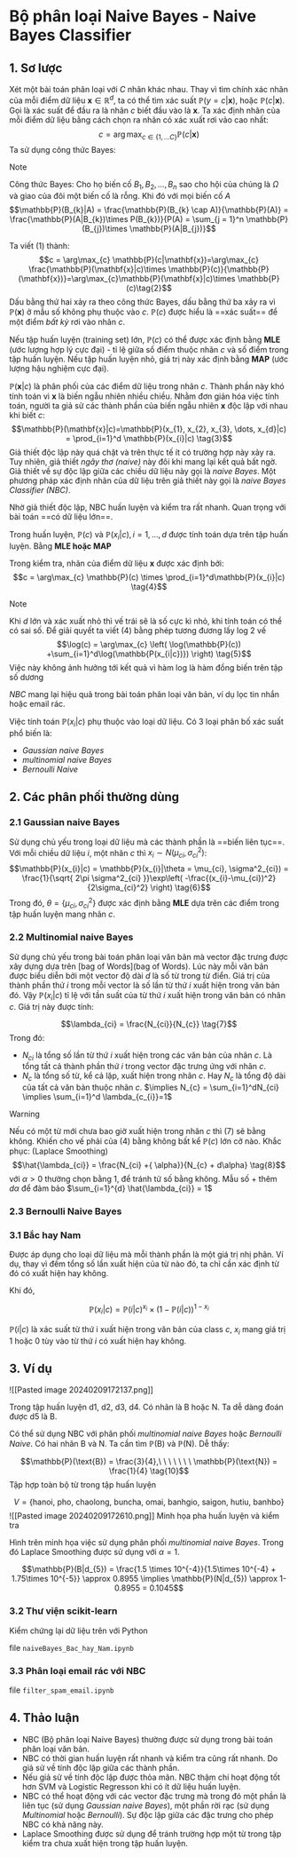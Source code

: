 # Bộ phân loại Naive Bayes - Naive Bayes Classifier

## 1. Sơ lược

Xét một bài toán phân loại với $C$ nhãn khác nhau. Thay vì tìm chính xác nhãn của mỗi điểm dữ liệu $\mathbf{x} \in \mathbb{R}^d$, ta có thể tìm xác suất $\mathbb{P}(y=c|\mathbf{x})$, hoặc $\mathbb{P}(c|\mathbf{x})$. Gọi là xác suất để đầu ra là nhãn $c$ biết đầu vào là $\mathbf{x}$. Ta xác định nhãn của mỗi điểm dữ liệu bằng cách chọn ra nhãn có xác xuất rơi vảo cao nhất:
$$c = \arg\max_{c \in \{1, \dots C\}} \mathbb{P}(c|\mathbf{x}) \tag{1}$$
Ta sử dụng công thức Bayes:
>[!Note]
>Công thức Bayes:
>Cho họ biến cố $B_{1},B_{2},\dots,B_{n}$ sao cho hội của chúng là $\Omega$ và giao của đôi một biến cố là rỗng. Khi đó với mọi biến cố $A$
>$$\mathbb{P}(B_{k}|A) = \frac{\mathbb{P}(B_{k} \cap A)}{\mathbb{P}(A)} = \frac{\mathbb{P}(A|B_{k})\times P(B_{k})}{P(A) = \sum_{j = 1}^n \mathbb{P}(B_{j})\times \mathbb{P}(A|B_{j})}$$

Ta viết $(1)$ thành:
$$c = \arg\max_{c} \mathbb{P}(c|\mathbf{x})=\arg\max_{c} \frac{\mathbb{P}(\mathbf{x}|c)\times \mathbb{P}(c)}{\mathbb{P}(\mathbf{x})}=\arg\max_{c}\mathbb{P}(\mathbf{x}|c)\times \mathbb{P}(c)\tag{2}$$
Dấu bằng thứ hai xảy ra theo công thức Bayes, dấu bằng thứ ba xảy ra vì $\mathbb{P}(\mathbf{x})$ ở mẫu số không phụ thuộc vào $c$. $\mathbb{P}(c)$ được hiểu là ==xác suất== để một điểm *bất kỳ* rơi vào nhãn $c$.

Nếu tập huấn luyện (training set) lớn, $\mathbb{P}(c)$ có thể được xác định bằng **MLE** (ước lượng hợp lý cực đại) - tỉ lệ giữa số điểm thuộc nhãn $c$ và số điểm trong tập huấn luyện. Nếu tập huấn luyện nhỏ, giá trị này xác định bằng **MAP** (ước lượng hậu nghiệm cực đại).

$\mathbb{P}(\mathbf{x}|c)$ là phân phối của các điểm dữ liệu trong nhãn $c$. Thành phần này khó tính toán vì $\mathbf{x}$ là biến ngẫu nhiên nhiều chiều. Nhằm đơn giản hóa việc tính toán, người ta giả sử các thành phần của biến ngẫu nhiên $\mathbf{x}$ độc lập với nhau khi biết $c$:
$$\mathbb{P}(\mathbf{x}|c)=\mathbb{P}(x_{1}, x_{2}, x_{3}, \dots, x_{d}|c) = \prod_{i=1}^d \mathbb{P}(x_{i}|c) \tag{3}$$
Giả thiết độc lập này quá chặt và trên thực tế ít có trường hợp này xảy ra. Tuy nhiên, giả thiết *ngây thơ (naive)* này đôi khi mang lại kết quả bất ngờ. Giả thiết về sự độc lập giữa các chiều dữ liệu này gọi là *naive Bayes*. Một phương pháp xác định nhãn của dữ liệu trên giả thiết này gọi là *naive Bayes Classifier (NBC)*.

Nhờ giả thiết độc lập, NBC huấn luyện và kiểm tra rất nhanh. Quan trọng với bài toán ==có dữ liệu lớn==.

Trong huấn luyện, $\mathbb{P}(c)$ và $\mathbb{P}(x_{i}|c), i = 1,\dots,d$ được tính toán dựa trên tập huấn luyện. Bằng **MLE hoặc MAP**

Trong kiểm tra, nhãn của điểm dữ liệu $\mathbf{x}$ được xác định bởi:
$$c = \arg\max_{c} \mathbb{P}(c) \times \prod_{i=1}^d\mathbb{P}(x_{i}|c) \tag{4}$$
>[!note]
>Khi $d$ lớn và xác xuất nhỏ thì vế trái sẽ là số cực kì nhỏ, khi tính toán có thể có sai số. Để giải quyết ta viết $(4)$ bằng phép tương đương lấy log 2 vế
>$$\log(c) = \arg\max_{c} \left( \log(\mathbb{P}(c)) +\sum_{i=1}^d\log(\mathbb{P(x_{i|c})}) \right) \tag{5}$$
>Việc này không ảnh hưởng tới kết quả vì hàm log là hàm đồng biến
trên tập số dương

*NBC* mang lại hiệu quả trong bài toán phân loại văn bản, ví dụ lọc tin nhắn hoặc email rác.

Việc tính toán $\mathbb{P}(x_{i}|c)$ phụ thuộc vào loại dữ liệu. Có 3 loại phân bố xác suất phổ biến là:

- *Gaussian naive Bayes*
- *multinomial naive Bayes*
- *Bernoulli Naive*

## 2. Các phân phối thường dùng

### **2.1 Gaussian naive Bayes**

Sử dụng chủ yếu trong loại dữ liệu mà các thành phần là ==biến liên tục==. Với mỗi chiều dữ liệu $i$, một nhãn $c$ thì $x_{i} \sim N(\mu_{ci}, \sigma^2_{ci})$:
$$\mathbb{P}(x_{i}|c) = \mathbb{P}(x_{i}|\theta = \mu_{ci}, \sigma^2_{ci}) = \frac{1}{\sqrt{ 2\pi \sigma^2_{ci} }}\exp\left( -\frac{(x_{i}-\mu_{ci})^2}{2\sigma_{ci}^2} \right) \tag{6}$$
Trong đó, $\theta =\{ \mu_{ci}, \sigma^2_{ci}\}$ được xác định bằng **MLE** dựa trên các điểm trong tập huấn luyện mang nhãn $c$.

### **2.2 Multinomial naive Bayes**

Sử dụng chủ yếu trong bài toán phân loại văn bản mà vector đặc trưng được xây dựng dựa trên [bag of Words](bag of Words). Lúc này mỗi văn bản được biểu diễn bởi một vector độ dài $d$ là số từ trong từ điển. Giá trị của thành phần thứ $i$ trong mỗi vector là số lần từ thứ $i$ xuất hiện trong văn bản đó. Vậy $\mathbb{P}(x_{i}|c)$ tỉ lệ với tần suất của từ thứ $i$ xuất hiện trong văn bản có nhãn $c$. Giá trị này được tính:

$$\lambda_{ci} = \frac{N_{ci}}{N_{c}} \tag{7}$$
Trong đó:

- $N_{ci}$ là tổng số lần từ thứ $i$ xuất hiện trong các văn bản của nhãn $c$. Là tổng tất cả thành phần thứ $i$ trong vector đặc trưng ứng với nhãn $c$.
- $N_{c}$ là tổng số từ, kể cả lặp, xuất hiện trong nhãn $c$. Hay $N_{c}$ là tổng độ dài của tất cả văn bản thuộc nhãn $c$. $\implies N_{c} = \sum_{i=1}^dN_{ci} \implies \sum_{i=1}^d \lambda_{c_{i}}=1$

>[!Warning]
>Nếu có một từ mới chưa bao giờ xuất hiện trong nhãn $c$ thì $(7)$ sẽ bằng không. Khiến cho vế phải của $(4)$ bằng không bất kể $\mathbb{P}(c)$ lớn cở nào.
>Khắc phục: (Laplace Smoothing)
>$$\hat{\lambda_{ci}} = \frac{N_{ci} +{ \alpha}}{N_{c} + d\alpha} \tag{8}$$
>với $\alpha > 0$ thường chọn bằng $1$, để tránh tử số bằng không. Mẫu số + thêm $d\alpha$ để đảm bảo $\sum_{i=1}^{d} \hat{\lambda_{ci}} = 1$

### **2.3 Bernoulli Naive Bayes**

### **3.1 Bắc hay Nam**

Được áp dụng cho loại dữ liệu mà mỗi thành phần là một giá trị nhị phân. Ví dụ, thay vì đếm tổng số lần xuất hiện của từ nào đó, ta chỉ cần xác định từ đó có xuất hiện hay không.

Khi đó,

$$\mathbb{P}(x_{i}|c) = \mathbb{P}(i|c)^{x_{i}}\times(1-\mathbb{P}(i|c))^{1-x_{i}} \tag{9}$$

$\mathbb{P}(i|c)$ là xác suất từ thứ i xuất hiện trong văn bản của class $c$, $x_{i}$ mang giá trị 1 hoặc 0 tùy vào từ thứ $i$ có xuất hiện hay không.

## 3. Ví dụ

![[Pasted image 20240209172137.png]]

Trong tập huấn luyện d1, d2, d3, d4. Có nhãn là B hoặc N.
Ta dễ dàng đoán được d5 là B.

Có thể sử dụng NBC với phân phối *multinomial naive Bayes* hoặc *Bernoulli Naive*.
Có hai nhãn B và N. Ta cần tìm $\mathbb{P}(\text{B})$ và $\mathbb{P}(\text{N})$.
Dễ thấy:

$$\mathbb{P}(\text{B}) = \frac{3}{4},\ \ \ \ \ \ \ \mathbb{P}(\text{N}) = \frac{1}{4} \tag{10}$$
Tập hợp toàn bộ từ trong tập huấn luyện

$$V = \{\text{hanoi, pho, chaolong, buncha, omai, banhgio, saigon, hutiu, banhbo} \}$$
![[Pasted image 20240209172610.png]]
Minh họa pha huấn luyện và kiểm tra

Hình trên minh họa việc sử dụng phân phối *multinomial naive Bayes*. Trong đó Laplace Smoothing được sử dụng với $\alpha = 1$.

$$\mathbb{P}(B|d_{5}) = \frac{1.5 \times 10^{-4}}{1.5\times 10^{-4} + 1.75\times 10^{-5}} \approx 0.8955 \implies \mathbb{P}(N|d_{5}) \approx 1- 0.8955 = 0.1045$$

### **3.2 Thư viện scikit-learn**

Kiểm chứng lại dữ liệu trên với Python

file `naiveBayes_Bac_hay_Nam.ipynb`

### **3.3 Phân loại email rác với NBC**

 file `filter_spam_email.ipynb`

## 4. Thảo luận

- NBC (Bộ phân loại Naive Bayes) thường được sử dụng trong bài toán phân loại văn bản.
- NBC có thời gian huấn luyện rất nhanh và kiểm tra cũng rất nhanh. Do giả sử về tính độc lập giữa các thành phần.
- Nếu giả sử về tính độc lập được thỏa mãn. NBC thậm chí hoạt động tốt hơn SVM và Logistic Regresson khi có ít dữ liệu huấn luyện.
- NBC có thể hoạt động với các vector đặc trưng mà trong đó một phần là liên tục (sử dụng *Gaussian  naive Bayes*), một phần rời rạc (sử dụng *Multinomial* hoặc *Bernoulli*). Sự độc lập giữa các đặc trưng cho phép NBC có khả năng này.
- Laplace Smoothing được sử dụng để tránh trường hợp một từ trong tập kiểm tra chưa xuất hiện trong tập huấn luyện.
